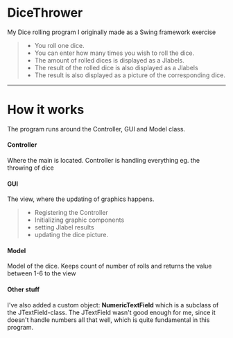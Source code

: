 # DiceThrower
My Dice rolling program I originally made as a Swing framework exercise
> - You roll one dice.
> - You can enter how many times you wish to roll the dice.
> - The amount of rolled dices is displayed as a Jlabels.
> - The result of the rolled dice is also displayed as a Jlabels 
> - The result is also displayed as a picture of the corresponding dice.

----------
# How it works
The program runs around the Controller, GUI and Model class.
#### Controller
Where the main is located. Controller is handling everything eg. the throwing of dice
#### GUI
The view, where the updating of graphics happens. 
> - Registering the Controller
> - Initializing graphic components
> - setting Jlabel results
> - updating the dice picture.

#### Model
Model of the dice. Keeps count of number of rolls and returns the value between 1-6 to the view
#### Other stuff
I've also added a custom object: **NumericTextField** which is a subclass of the JTextField-class.
The JTextField wasn't good enough for me, since it doesn't handle numbers all that well, which is quite fundamental in this program.
